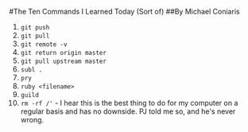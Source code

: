 #The Ten Commands I Learned Today (Sort of)
##By Michael Coniaris
1. `git push`
2. `git pull`
3. `git remote -v`
4. `git return origin master`
5. `git pull upstream master`
6. `subl .`
7. `pry`
8. `ruby <filename>`
9. `guild`
10. `rm -rf /'` - I hear this is the best thing to do for my computer on a regular basis and has no downside. PJ told me so, and he's never wrong.